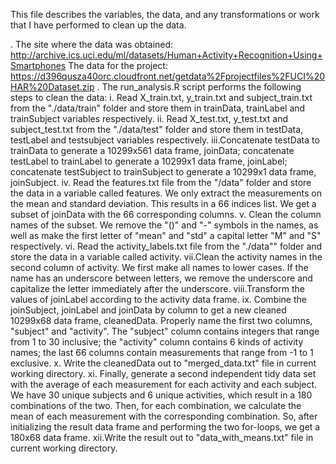 This file describes the variables, the data, and any transformations or work that I have performed to clean up the data.

. The site where the data was obtained:
  http://archive.ics.uci.edu/ml/datasets/Human+Activity+Recognition+Using+Smartphones
  The data for the project:
  https://d396qusza40orc.cloudfront.net/getdata%2Fprojectfiles%2FUCI%20HAR%20Dataset.zip
. The run_analysis.R script performs the following steps to clean the data:
i.  Read X_train.txt, y_train.txt and subject_train.txt from the "./data/train" folder and store them in trainData, trainLabel and trainSubject variables respectively.
ii. Read X_test.txt, y_test.txt and subject_test.txt from the "./data/test" folder and store them in testData, testLabel and testsubject variables respectively.
iii.Concatenate testData to trainData to generate a 10299x561 data frame, joinData; concatenate testLabel to trainLabel to generate a 10299x1 data frame, joinLabel; concatenate testSubject to trainSubject to generate a 10299x1 data frame, joinSubject.
iv. Read the features.txt file from the "/data" folder and store the data in a variable called features. We only extract the measurements on the mean and standard deviation. This results in a 66 indices list. We get a subset of joinData with the 66 corresponding columns.
v.  Clean the column names of the subset. We remove the "()" and "-" symbols in the names, as well as make the first letter of "mean" and "std" a capital letter "M" and "S" respectively.
vi. Read the activity_labels.txt file from the "./data"" folder and store the data in a variable called activity.
vii.Clean the activity names in the second column of activity. We first make all names to lower cases. If the name has an underscore between letters, we remove the underscore and capitalize the letter immediately after the underscore.
viii.Transform the values of joinLabel according to the activity data frame.
ix. Combine the joinSubject, joinLabel and joinData by column to get a new cleaned 10299x68 data frame, cleanedData. Properly name the first two columns, "subject" and "activity". The "subject" column contains integers that range from 1 to 30 inclusive; the "activity" column contains 6 kinds of activity names; the last 66 columns contain measurements that range from -1 to 1 exclusive.
x. Write the cleanedData out to "merged_data.txt" file in current working directory.
xi. Finally, generate a second independent tidy data set with the average of each measurement for each activity and each subject. We have 30 unique subjects and 6 unique activities, which result in a 180 combinations of the two. Then, for each combination, we calculate the mean of each measurement with the corresponding combination. So, after initializing the result data frame and performing the two for-loops, we get a 180x68 data frame.
xii.Write the result out to "data_with_means.txt" file in current working directory.
